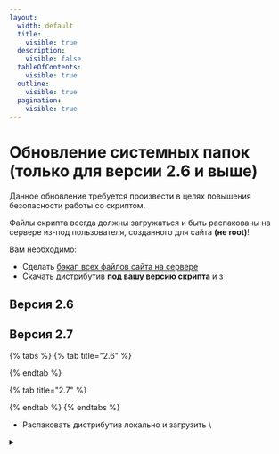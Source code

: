 ```yaml
---
layout:
  width: default
  title:
    visible: true
  description:
    visible: false
  tableOfContents:
    visible: true
  outline:
    visible: true
  pagination:
    visible: true
---
```


# Обновление системных папок (только для версии 2.6 и выше)

Данное обновление требуется произвести в целях повышения безопасности работы со скриптом.

Файлы скрипта всегда должны загружаться и быть распакованы на сервере из-под пользователя, созданного для сайта **(не root)**!

Вам необходимо:

* Сделать [бэкап всех файлов сайта на сервере](https://premium.gitbook.io/main/osnovnye-nastroiki/faq/kak-sdelat-bekap-saita)
* Скачать дистрибутив **под вашу версию скрипта** и з

## Версия 2.6



## Версия 2.7

{% tabs %}
{% tab title="2.6" %}

{% endtab %}

{% tab title="2.7" %}

{% endtab %}
{% endtabs %}

* Распаковать дистрибутив локально и загрузить \


<details>

<summary></summary>



</details>
